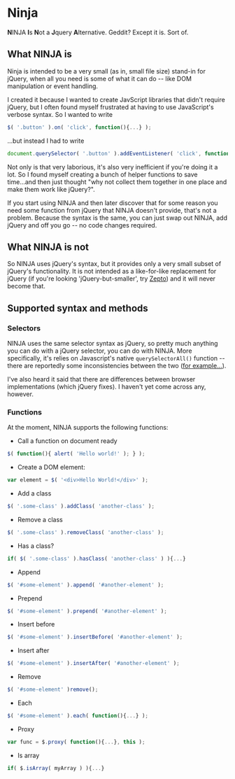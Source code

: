 # Ninja

**N**INJA **I**s **N**ot a **J**query **A**lternative. Geddit? Except it is. Sort of.

## What NINJA is

Ninja is intended to be a very small (as in, small file size) stand-in for jQuery, when all you need is some of what it can do -- like DOM manipulation or event handling.

I created it because I wanted to create JavScript libraries that didn't require jQuery, but I often found myself frustrated at having to use JavaScript's verbose syntax. So I wanted to write

```javascript
$( '.button' ).on( 'click', function(){...} );
```

...but instead I had to write

```javascript
document.querySelector( '.button' ).addEventListener( 'click', function(){...} );
```

Not only is that very laborious, it's also very inefficient if you're doing it a lot. So I found myself creating a bunch of helper functions to save time...and then just thought "why not collect them together in one place and make them work like jQuery?".

If you start using NINJA and then later discover that for some reason you need some function from jQuery that NINJA doesn't provide, that's not a problem. Because the syntax is the same, you can just swap out NINJA, add jQuery and off you go -- no code changes required.

## What NINJA is **not**

So NINJA uses jQuery's syntax, but it provides only a very small subset of jQuery's functionality. It is not intended as a like-for-like replacement for jQuery (if you're looking 'jQuery-but-smaller', try [Zepto](https://github.com/madrobby/zepto)) and it will never become that.

## Supported syntax and methods

### Selectors

NINJA uses the same selector syntax as jQuery, so pretty much anything you can do with a jQuery selector, you can do with NINJA. More specifically, it's relies on Javascript's native ```querySelectorAll()``` function -- there are reportedly some inconsistencies between the two ([for example...](https://developer.rackspace.com/blog/using-querySelector-on-elements/)).

I've also heard it said that there are differences between browser implementations (which jQuery fixes). I haven't yet come across any, however.

### Functions

At the moment, NINJA supports the following functions:

- Call a function on document ready

```javascript
$( function(){ alert( 'Hello world!' ); } );
```

- Create a DOM element:

```javascript
var element = $( '<div>Hello World!</div>' );
```

- Add a class

```javascript
$( '.some-class' ).addClass( 'another-class' );
```

- Remove a class

```javascript
$( '.some-class' ).removeClass( 'another-class' );
```

- Has a class?

```javascript
if( $( '.some-class' ).hasClass( 'another-class' ) ){...}
```

- Append

```javascript
$( '#some-element' ).append( '#another-element' );
```
- Prepend

```javascript
$( '#some-element' ).prepend( '#another-element' );
```
- Insert before

```javascript
$( '#some-element' ).insertBefore( '#another-element' );
```
- Insert after

```javascript
$( '#some-element' ).insertAfter( '#another-element' );
```

- Remove

```javascript
$( '#some-element' )remove();
```

- Each

```javascript
$( '#some-element' ).each( function(){...} );
```

- Proxy

```javascript
var func = $.proxy( function(){...}, this );
```

- Is array

```javascript
if( $.isArray( myArray ) ){...}
```
